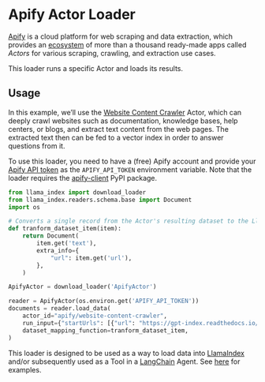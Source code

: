 # Apify Actor Loader

[Apify](https://apify.com/) is a cloud platform for web scraping and data extraction,
which provides an [ecosystem](https://apify.com/store) of more than a thousand
ready-made apps called *Actors* for various scraping, crawling, and extraction use cases.

This loader runs a specific Actor and loads its results.

## Usage

In this example, we’ll use the [Website Content Crawler](https://apify.com/apify/website-content-crawler) Actor,
which can deeply crawl websites such as documentation, knowledge bases, help centers,
or blogs, and extract text content from the web pages. 
The extracted text then can be fed to a vector index in order to answer questions from it.

To use this loader, you need to have a (free) Apify account 
and provide your [Apify API token](https://console.apify.com/account/integrations) as the `APIFY_API_TOKEN`
environment variable. Note that the loader requires
the [apify-client](https://pypi.org/project/apify-client/) PyPI package.

```python
from llama_index import download_loader
from llama_index.readers.schema.base import Document
import os

# Converts a single record from the Actor's resulting dataset to the LlamaIndex format
def tranform_dataset_item(item):
    return Document(
        item.get('text'),
        extra_info={
            "url": item.get('url'),
        },
    )

ApifyActor = download_loader('ApifyActor')

reader = ApifyActor(os.environ.get('APIFY_API_TOKEN'))
documents = reader.load_data(
    actor_id="apify/website-content-crawler",
    run_input={"startUrls": [{"url": "https://gpt-index.readthedocs.io/en/latest"}]}
    dataset_mapping_function=tranform_dataset_item,
)
```

This loader is designed to be used as a way to load data into
[LlamaIndex](https://github.com/jerryjliu/gpt_index/tree/main/gpt_index) and/or subsequently
used as a Tool in a [LangChain](https://github.com/hwchase17/langchain) Agent.
See [here](https://github.com/emptycrown/llama-hub/tree/main) for examples.
